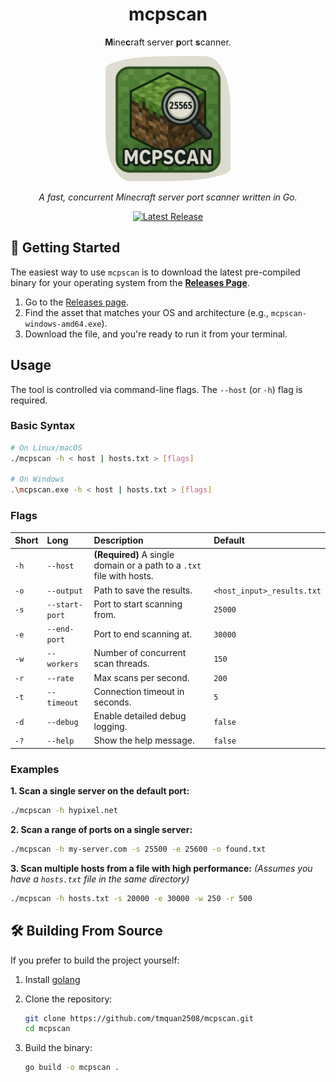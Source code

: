 <div align="center">

# mcpscan

**M**ine**c**raft server **p**ort **s**canner.

<img alt="mcpscan icon" src="icon.png" height="200" width="200" style="border-radius: 50% 20% / 10% 40%;"/>
<br/>

*A fast, concurrent Minecraft server port scanner written in Go.*

<a href="https://github.com/tmquan2508/mcpscan/releases/latest">
    <img alt="Latest Release" src="https://img.shields.io/github/v/release/tmquan2508/mcpscan?style=for-the-badge&logo=github">
</a>

</div>

## 🚀 Getting Started

The easiest way to use `mcpscan` is to download the latest pre-compiled binary for your operating system from the **[Releases Page](https://github.com/tmquan2508/mcpscan/releases/latest)**.

1.  Go to the [Releases page](https://github.com/tmquan2508/mcpscan/releases/latest).
2.  Find the asset that matches your OS and architecture (e.g., `mcpscan-windows-amd64.exe`).
3.  Download the file, and you're ready to run it from your terminal.

## Usage

The tool is controlled via command-line flags. The `--host` (or `-h`) flag is required.

### Basic Syntax

```bash
# On Linux/macOS
./mcpscan -h < host | hosts.txt > [flags]

# On Windows
.\mcpscan.exe -h < host | hosts.txt > [flags]
```

### Flags

| Short | Long         | Description                                                          | Default                  |
| :---- | :----------- | :------------------------------------------------------------------- | :----------------------- |
| `-h`  | `--host`     | **(Required)** A single domain or a path to a `.txt` file with hosts. | ` `                        |
| `-o`  | `--output`   | Path to save the results.                                            | `<host_input>_results.txt` |
| `-s`  | `--start-port` | Port to start scanning from.                                         | `25000`                  |
| `-e`  | `--end-port`   | Port to end scanning at.                                             | `30000`                  |
| `-w`  | `--workers`  | Number of concurrent scan threads.                                   | `150`                    |
| `-r`  | `--rate`     | Max scans per second.                                                | `200`                    |
| `-t`  | `--timeout`  | Connection timeout in seconds.                                       | `5`                      |
| `-d`  | `--debug`    | Enable detailed debug logging.                                       | `false`                  |
| `-?`  | `--help`     | Show the help message.                                               | `false`                  |

### Examples

**1. Scan a single server on the default port:**
```bash
./mcpscan -h hypixel.net
```

**2. Scan a range of ports on a single server:**
```bash
./mcpscan -h my-server.com -s 25500 -e 25600 -o found.txt
```

**3. Scan multiple hosts from a file with high performance:**
*(Assumes you have a `hosts.txt` file in the same directory)*
```bash
./mcpscan -h hosts.txt -s 20000 -e 30000 -w 250 -r 500
```

## 🛠️ Building From Source

If you prefer to build the project yourself:

1. Install [golang](https://go.dev/dl/)

2.  Clone the repository:
    ```bash
    git clone https://github.com/tmquan2508/mcpscan.git
    cd mcpscan
    ```
3.  Build the binary:
    ```bash
    go build -o mcpscan .
    ```